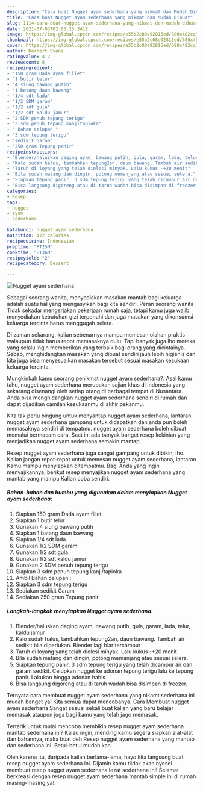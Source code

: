 ```yaml
---
description: "Cara buat Nugget ayam sederhana yang nikmat dan Mudah Dibuat"
title: "Cara buat Nugget ayam sederhana yang nikmat dan Mudah Dibuat"
slug: 1114-cara-buat-nugget-ayam-sederhana-yang-nikmat-dan-mudah-dibuat
date: 2021-07-03T02:03:25.341Z
image: https://img-global.cpcdn.com/recipes/e55b2c08e92815ed/680x482cq70/nugget-ayam-sederhana-foto-resep-utama.jpg
thumbnail: https://img-global.cpcdn.com/recipes/e55b2c08e92815ed/680x482cq70/nugget-ayam-sederhana-foto-resep-utama.jpg
cover: https://img-global.cpcdn.com/recipes/e55b2c08e92815ed/680x482cq70/nugget-ayam-sederhana-foto-resep-utama.jpg
author: Herbert Evans
ratingvalue: 4.2
reviewcount: 8
recipeingredient:
- "150 gram Dada ayam fillet"
- "1 butir telur"
- "4 siung bawang putih"
- "1 batang daun bawang"
- "1/4 sdt lada"
- "1/2 SDM garam"
- "1/2 sdt gula"
- "1/2 sdt kaldu jamur"
- "2 SDM penuh tepung terigu"
- "3 sdm penuh tepung kanjitapioka"
- " Bahan celupan "
- "3 sdm tepung terigu"
- "sedikit Garam"
- "250 gram Tepung panir"
recipeinstructions:
- "Blender/haluskan daging ayam, bawang putih, gula, garam, lada, telur, kaldu jamur"
- "Kalo sudah halus, tambahkan tepung2an, daun bawang. Tambah air sedikit bila diperlukan. Blender lagi biar tercampur"
- "Taruh di loyang yang telah diolesi minyak. Lalu kukus -+20 menit"
- "Bila sudah matang dan dingin, potong memanjang atau sesuai selera."
- "Siapkan tepung panir, 3 sdm tepung terigu yang telah dicampur air dan garam sedikit. Celupkan nugget ke adonan tepung terigu lalu ke tepung panir. Lakukan hingga adonan habis"
- "Bisa langsung digoreng atau di taruh wadah bisa disimpan di freezer."
categories:
- Resep
tags:
- nugget
- ayam
- sederhana

katakunci: nugget ayam sederhana 
nutrition: 172 calories
recipecuisine: Indonesian
preptime: "PT25M"
cooktime: "PT36M"
recipeyield: "2"
recipecategory: Dessert

---
```



![Nugget ayam sederhana](https://img-global.cpcdn.com/recipes/e55b2c08e92815ed/680x482cq70/nugget-ayam-sederhana-foto-resep-utama.jpg)

Sebagai seorang wanita, menyediakan masakan mantab bagi keluarga adalah suatu hal yang mengasyikan bagi kita sendiri. Peran seorang  wanita Tidak sekadar mengerjakan pekerjaan rumah saja, tetapi kamu juga wajib menyediakan kebutuhan gizi terpenuhi dan juga masakan yang dikonsumsi keluarga tercinta harus menggugah selera.

Di zaman  sekarang, kalian sebenarnya mampu memesan olahan praktis walaupun tidak harus repot memasaknya dulu. Tapi banyak juga lho mereka yang selalu ingin memberikan yang terbaik bagi orang yang dicintainya. Sebab, menghidangkan masakan yang dibuat sendiri jauh lebih higienis dan kita juga bisa menyesuaikan masakan tersebut sesuai masakan kesukaan keluarga tercinta. 



Mungkinkah kamu seorang penikmat nugget ayam sederhana?. Asal kamu tahu, nugget ayam sederhana merupakan sajian khas di Indonesia yang sekarang disenangi oleh setiap orang di berbagai tempat di Nusantara. Anda bisa menghidangkan nugget ayam sederhana sendiri di rumah dan dapat dijadikan camilan kesukaanmu di akhir pekanmu.

Kita tak perlu bingung untuk menyantap nugget ayam sederhana, lantaran nugget ayam sederhana gampang untuk didapatkan dan anda pun boleh memasaknya sendiri di tempatmu. nugget ayam sederhana boleh dibuat memalui bermacam cara. Saat ini ada banyak banget resep kekinian yang menjadikan nugget ayam sederhana semakin mantap.

Resep nugget ayam sederhana juga sangat gampang untuk dibikin, lho. Kalian jangan repot-repot untuk memesan nugget ayam sederhana, lantaran Kamu mampu menyiapkan ditempatmu. Bagi Anda yang ingin menyajikannya, berikut resep menyajikan nugget ayam sederhana yang mantab yang mampu Kalian coba sendiri.

<!--inarticleads1-->

##### Bahan-bahan dan bumbu yang digunakan dalam menyiapkan Nugget ayam sederhana:

1. Siapkan 150 gram Dada ayam fillet
1. Siapkan 1 butir telur
1. Gunakan 4 siung bawang putih
1. Siapkan 1 batang daun bawang
1. Siapkan 1/4 sdt lada
1. Gunakan 1/2 SDM garam
1. Gunakan 1/2 sdt gula
1. Gunakan 1/2 sdt kaldu jamur
1. Gunakan 2 SDM penuh tepung terigu
1. Siapkan 3 sdm penuh tepung kanji/tapioka
1. Ambil  Bahan celupan :
1. Siapkan 3 sdm tepung terigu
1. Sediakan sedikit Garam
1. Sediakan 250 gram Tepung panir




<!--inarticleads2-->

##### Langkah-langkah menyiapkan Nugget ayam sederhana:

1. Blender/haluskan daging ayam, bawang putih, gula, garam, lada, telur, kaldu jamur
1. Kalo sudah halus, tambahkan tepung2an, daun bawang. Tambah air sedikit bila diperlukan. Blender lagi biar tercampur
1. Taruh di loyang yang telah diolesi minyak. Lalu kukus -+20 menit
1. Bila sudah matang dan dingin, potong memanjang atau sesuai selera.
1. Siapkan tepung panir, 3 sdm tepung terigu yang telah dicampur air dan garam sedikit. Celupkan nugget ke adonan tepung terigu lalu ke tepung panir. Lakukan hingga adonan habis
1. Bisa langsung digoreng atau di taruh wadah bisa disimpan di freezer.




Ternyata cara membuat nugget ayam sederhana yang nikamt sederhana ini mudah banget ya! Kita semua dapat mencobanya. Cara Membuat nugget ayam sederhana Sangat sesuai sekali buat kalian yang baru belajar memasak ataupun juga bagi kamu yang telah jago memasak.

Tertarik untuk mulai mencoba membikin resep nugget ayam sederhana mantab sederhana ini? Kalau ingin, mending kamu segera siapkan alat-alat dan bahannya, maka buat deh Resep nugget ayam sederhana yang mantab dan sederhana ini. Betul-betul mudah kan. 

Oleh karena itu, daripada kalian berlama-lama, hayo kita langsung buat resep nugget ayam sederhana ini. Dijamin kamu tiidak akan nyesel membuat resep nugget ayam sederhana lezat sederhana ini! Selamat berkreasi dengan resep nugget ayam sederhana mantab simple ini di rumah masing-masing,ya!.

